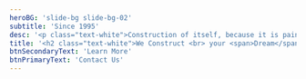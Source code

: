 ```yaml
---
heroBG: 'slide-bg slide-bg-02'
subtitle: 'Since 1995'
desc: '<p class="text-white">Construction of itself, because it is pain, but because some proper style design occur in which toil and pain pleasure.</p>'
title: '<h2 class="text-white">We Construct <br> your <span>Dream</span></h2>'
btnSecondaryText: 'Learn More'
btnPrimaryText: 'Contact Us'
---
```

